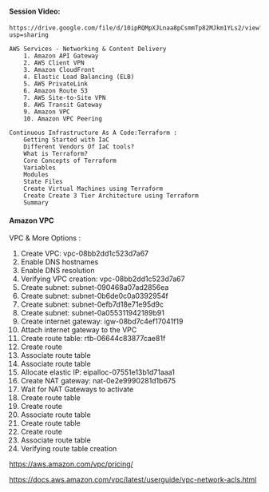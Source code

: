 #### Session Video:
    https://drive.google.com/file/d/10ipRQMpXJLnaa8pCsmmTp82MJkm1YLs2/view?usp=sharing
    
```
AWS Services - Networking & Content Delivery
    1. Amazon API Gateway
    2. AWS Client VPN
    3. Amazon CloudFront
    4. Elastic Load Balancing (ELB)
    5. AWS PrivateLink
    6. Amazon Route 53 
    7. AWS Site-to-Site VPN
    8. AWS Transit Gateway
    9. Amazon VPC
    10. Amazon VPC Peering 
```

```
Continuous Infrastructure As A Code:Terraform :
    Getting Started with IaC
    Different Vendors Of IaC tools?
    What is Terraform?
    Core Concepts of Terraform
    Variables
    Modules
    State Files
    Create Virtual Machines using Terraform
    Create Create 3 Tier Architecture using Terraform
    Summary
```

#### Amazon VPC 

VPC & More Options :

 1. Create VPC: vpc-08bb2dd1c523d7a67 
 2. Enable DNS hostnames
 3. Enable DNS resolution
 4. Verifying VPC creation: vpc-08bb2dd1c523d7a67 
 5. Create subnet: subnet-090468a07ad2856ea 
 6. Create subnet: subnet-0b6de0c0a0392954f 
 7. Create subnet: subnet-0efb7d18e71e95d9c 
 8. Create subnet: subnet-0a055311942189b91 
 9. Create internet gateway: igw-08bd7c4ef17041f19 
 10. Attach internet gateway to the VPC
 11. Create route table: rtb-06644c83877cae81f 
 12. Create route
 13. Associate route table
 14. Associate route table
 15. Allocate elastic IP: eipalloc-07551e13b1d71aaa1 
 16. Create NAT gateway: nat-0e2e9990281d1b675 
 17. Wait for NAT Gateways to activate
 18. Create route table
 19. Create route
 20. Associate route table
 21. Create route table
 22. Create route
 21. Associate route table
 22. Verifying route table creation

https://aws.amazon.com/vpc/pricing/

https://docs.aws.amazon.com/vpc/latest/userguide/vpc-network-acls.html
